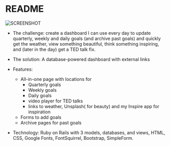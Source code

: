 # README

![SCREENSHOT](../master/app/assets/images/sunrise_dashboard_app.png)
* The challenge: create a dashboard I can use every day to update quarterly,
  weekly and daily goals (and archive past goals) and quickly get the weather, view something beautiful, think something inspiring, and (later in the day)
  get a TED talk fix.

* The solution: A database-powered dashboard with external links

* Features:
    * All-in-one page with locations for
        * Quarterly goals
        * Weekly goals
        * Daily goals
        * video player for TED talks
        * links to weather, Unsplash( for beauty) and my Inspire app for inspiration
    * Forms to add goals
    * Archive pages for past goals

* Technology: Ruby on Rails with 3 models, databases, and views, HTML, CSS, Google Fonts,
  FontSquirrel, Bootstrap, SimpleForm.

